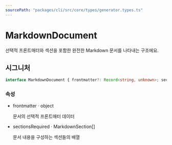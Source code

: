 ```yaml
---
sourcePath: "packages/cli/src/core/types/generator.types.ts"
---
```


# MarkdownDocument

 
선택적 프론트매터와 섹션을 포함한 완전한 Markdown 문서를 나타내는 구조에요.


## 시그니처

```typescript
interface MarkdownDocument { frontmatter?: Record<string, unknown>; sections: MarkdownSection[] }
```

### 속성

<ul class="post-parameters-ul">
  <li class="post-parameters-li post-parameters-li-root">
    <span class="post-parameters--name">frontmatter</span> · <span class="post-parameters--type">object</span>
    <br/>
    <p class="post-parameters--description">문서의 선택적 프론트매터 데이터</p>
  </li>
  <li class="post-parameters-li post-parameters-li-root">
    <span class="post-parameters--name">sections</span><span class="post-parameters--required">Required</span> · <span class="post-parameters--type">MarkdownSection[]</span>
    <br/>
    <p class="post-parameters--description">문서 내용을 구성하는 섹션들의 배열</p>
  </li>
</ul>

